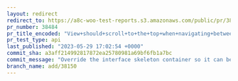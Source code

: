 ```yaml
---
layout: redirect
redirect_to: https://a8c-woo-test-reports.s3.amazonaws.com/public/pr/38484/api/index.html
pr_number: 38484
pr_title_encoded: "View+should+scroll+to+the+top+when+navigating+between+tabs"
pr_test_type: api
last_published: "2023-05-29 17:02:54 +0000"
commit_sha: a3aff214992817872ea25780981a69bf6fb1a7bc
commit_message: "Override the interface skeleton container so it can be scrollable"
branch_name: add/38150
---
```

